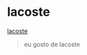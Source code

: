 # lacoste
[lacoste](https://www.google.com/url?sa=i&url=https%3A%2F%2Fwww.prospin.com.br%2Fbone-lacoste-classic-rk5398-preto-e-branco&psig=AOvVaw0HSM0VcrKGrkpidIkPJiY0&ust=1715265783837000&source=images&cd=vfe&opi=89978449&ved=0CBAQjRxqFwoTCPDtx42l_oUDFQAAAAAdAAAAABAE)
> eu gosto de lacoste
